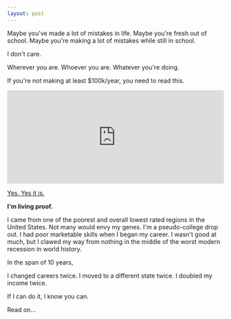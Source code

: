 ```yaml
---
layout: post
---
```


Maybe you've made a lot of mistakes in life.  Maybe you're fresh out of school. Maybe you're making a lot of mistakes while still in school.

I don't care.

Wherever you are.
Whoever you are.
Whatever you're doing.

If you're not making at least $100k/year, you need to read this.

<div style="width:100%;height:0;padding-bottom:43%;position:relative;"><iframe src="https://giphy.com/embed/MkZRLZwPT0ZPy" width="100%" height="100%" style="position:absolute" frameBorder="0" class="giphy-embed" allowFullScreen></iframe></div><p><a href="https://giphy.com/gifs/star-jake-story-MkZRLZwPT0ZPy">Yes. Yes it is.</a></p>

**I'm living proof.**

I came from one of the poorest and overall lowest rated regions in the United States. Not many would envy my genes. I'm a pseudo-college drop out. I had poor marketable skills when I began my career. I wasn't good at much, but I clawed my way from nothing in the middle of the worst modern recession in world history.

In the span of 10 years,

I changed careers twice.
I moved to a different state twice.
I doubled my income twice.

If I can do it, I know you can.

Read on...
